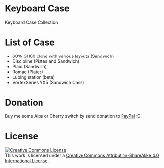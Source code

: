 # Keyboard Case
Keyboard Case Collection

# List of Case
* 60% GH60 clone with various layouts (Sandwich)
* Discipline (Plates and Sandwich)
* Plaid (Sandwich)
* Romac (Plates)
* Lubing station (beta)
* VortexSeries VX5 (Sandwich Case)

# Donation
Buy me some Alps or Cherry switch by send donation to [PayPal](https://paypal.me/sendysuryana) :D

# License
[![Creative Commons License](https://i.creativecommons.org/l/by-sa/4.0/88x31.png)](http://creativecommons.org/licenses/by-sa/4.0/)  
This work is licensed under a [Creative Commons Attribution-ShareAlike 4.0 International License](http://creativecommons.org/licenses/by-sa/4.0/).
